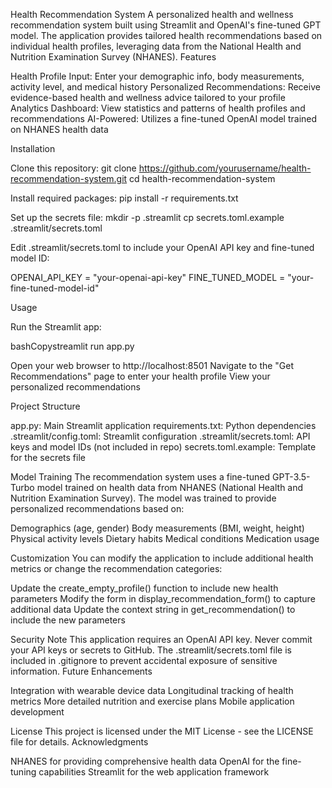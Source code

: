 Health Recommendation System
A personalized health and wellness recommendation system built using Streamlit and OpenAI's fine-tuned GPT model. The application provides tailored health recommendations based on individual health profiles, leveraging data from the National Health and Nutrition Examination Survey (NHANES).
Features

Health Profile Input: Enter your demographic info, body measurements, activity level, and medical history
Personalized Recommendations: Receive evidence-based health and wellness advice tailored to your profile
Analytics Dashboard: View statistics and patterns of health profiles and recommendations
AI-Powered: Utilizes a fine-tuned OpenAI model trained on NHANES health data

Installation

Clone this repository:
git clone https://github.com/yourusername/health-recommendation-system.git
cd health-recommendation-system

Install required packages:
pip install -r requirements.txt

Set up the secrets file:
mkdir -p .streamlit
cp secrets.toml.example .streamlit/secrets.toml

Edit .streamlit/secrets.toml to include your OpenAI API key and fine-tuned model ID:

OPENAI_API_KEY = "your-openai-api-key"
FINE_TUNED_MODEL = "your-fine-tuned-model-id"

Usage

Run the Streamlit app:

bashCopystreamlit run app.py

Open your web browser to http://localhost:8501
Navigate to the "Get Recommendations" page to enter your health profile
View your personalized recommendations

Project Structure

app.py: Main Streamlit application
requirements.txt: Python dependencies
.streamlit/config.toml: Streamlit configuration
.streamlit/secrets.toml: API keys and model IDs (not included in repo)
secrets.toml.example: Template for the secrets file

Model Training
The recommendation system uses a fine-tuned GPT-3.5-Turbo model trained on health data from NHANES (National Health and Nutrition Examination Survey). The model was trained to provide personalized recommendations based on:

Demographics (age, gender)
Body measurements (BMI, weight, height)
Physical activity levels
Dietary habits
Medical conditions
Medication usage

Customization
You can modify the application to include additional health metrics or change the recommendation categories:

Update the create_empty_profile() function to include new health parameters
Modify the form in display_recommendation_form() to capture additional data
Update the context string in get_recommendation() to include the new parameters

Security Note
This application requires an OpenAI API key. Never commit your API keys or secrets to GitHub. The .streamlit/secrets.toml file is included in .gitignore to prevent accidental exposure of sensitive information.
Future Enhancements

Integration with wearable device data
Longitudinal tracking of health metrics
More detailed nutrition and exercise plans
Mobile application development

License
This project is licensed under the MIT License - see the LICENSE file for details.
Acknowledgments

NHANES for providing comprehensive health data
OpenAI for the fine-tuning capabilities
Streamlit for the web application framework
